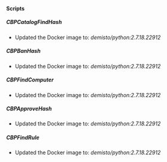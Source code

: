 #### Scripts
##### CBPCatalogFindHash
- Updated the Docker image to: *demisto/python:2.7.18.22912*
##### CBPBanHash
- Updated the Docker image to: *demisto/python:2.7.18.22912*
##### CBPFindComputer
- Updated the Docker image to: *demisto/python:2.7.18.22912*
##### CBPApproveHash
- Updated the Docker image to: *demisto/python:2.7.18.22912*
##### CBPFindRule
- Updated the Docker image to: *demisto/python:2.7.18.22912*
